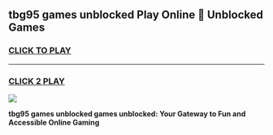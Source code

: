 
## tbg95 games unblocked Play Online 👋 Unblocked Games
<h3>
<a href="https://premium.freeplayer.one?title=tbg95_games_unblocked&ref=19F">CLICK TO PLAY</a></h3>
<hr>

<h3>
<a href="https://premium.freeplayer.one?title=tbg95_games_unblocked&ref=19F">CLICK 2 PLAY</a>
  
</h3>

<a href="https://premium.freeplayer.one?title=tbg95_games_unblocked&ref=19F"><img src="https://clearcache.store/games.png"></a>


**tbg95 games unblocked games unblocked: Your Gateway to Fun and Accessible Online Gaming**
